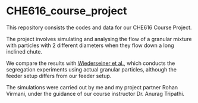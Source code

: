 # CHE616_course_project
This repository consists the codes and data for our CHE616 Course Project.

The project involves simulating and analysing the flow of a granular mixture with particles with 2 different diameters when they flow down a long inclined chute. 

We compare the results with [Wiederseiner et al.](https://pubs.aip.org/aip/pof/article/23/1/013301/985482), which conducts the segregation experiments using actual granular particles, although the feeder setup differs from our feeder setup. 

The simulations were carried out by me and my project partner Rohan Virmani, under the guidance of our course instructor Dr. Anurag Tripathi.
